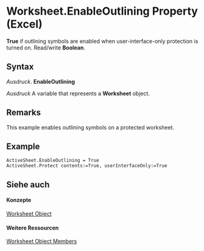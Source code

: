 
# Worksheet.EnableOutlining Property (Excel)

 **True** if outlining symbols are enabled when user-interface-only protection is turned on. Read/write **Boolean**.


## Syntax

 _Ausdruck_. **EnableOutlining**

 _Ausdruck_ A variable that represents a **Worksheet** object.


## Remarks

This example enables outlining symbols on a protected worksheet.


## Example


```
ActiveSheet.EnableOutlining = True 
ActiveSheet.Protect contents:=True, userInterfaceOnly:=True
```


## Siehe auch


#### Konzepte


[Worksheet Object](182b705e-854a-81cc-a4b0-59b942de55ae.md)
#### Weitere Ressourcen


[Worksheet Object Members](http://msdn.microsoft.com/library/f8c1afea-1a1c-f5e4-37e3-52c434c8c157%28Office.15%29.aspx)